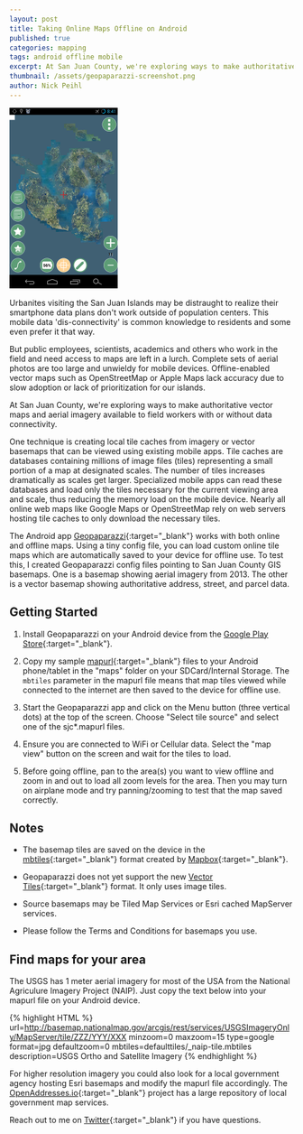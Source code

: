 ```yaml
---
layout: post
title: Taking Online Maps Offline on Android
published: true
categories: mapping
tags: android offline mobile
excerpt: At San Juan County, we're exploring ways to make authoritative vector maps and aerial imagery available to field workers with or without data connectivity.
thumbnail: /assets/geopaparazzi-screenshot.png
author: Nick Peihl
---
```


![Geopaparazzi Screenshot](/assets/geopaparazzi-screenshot.png)

Urbanites visiting the San Juan Islands may be distraught to realize their smartphone data plans don't work outside of population centers. This mobile data 'dis-connectivity' is common knowledge to residents and some even prefer it that way.

But public employees, scientists, academics and others who work in the field and need access to maps are left in a lurch. Complete sets of aerial photos are too large and unwieldy for mobile devices. Offline-enabled vector maps such as OpenStreetMap or Apple Maps lack accuracy due to slow adoption or lack of prioritization for our islands.

At San Juan County, we're exploring ways to make authoritative vector maps and aerial imagery available to field workers with or without data connectivity.

One technique is creating local tile caches from imagery or vector basemaps that can be viewed using existing mobile apps. Tile caches are databases containing millions of image files (tiles) representing a small portion of a map at designated scales. The number of tiles increases dramatically as scales get larger. Specialized mobile apps can read these databases and load only the tiles necessary for the current viewing area and scale, thus reducing the memory load on the mobile device. Nearly all online web maps like Google Maps or OpenStreetMap rely on web servers hosting tile caches to only download the necessary tiles.

The Android app [Geopaparazzi](http://geopaparazzi.github.io/geopaparazzi){:target="_blank"} works with both online and offline maps. Using a tiny config file, you can load custom online tile maps which are automatically saved to your device for offline use. To test this, I created Geopaparazzi config files pointing to San Juan County GIS basemaps. One is a basemap showing aerial imagery from 2013. The other is a vector basemap showing authoritative address, street, and parcel data.


## Getting Started

1) Install Geopaparazzi on your Android device from the [Google Play Store](https://play.google.com/store/apps/details?id=eu.hydrologis.geopaparazzi){:target="_blank"}.

2) Copy my sample [mapurl](https://gist.github.com/nickpeihl/bbc0fc7e7579007a7d68){:target="_blank"} files to your Android phone/tablet in the "maps" folder on your SDCard/Internal Storage. The ```mbtiles``` parameter in the mapurl file means that map tiles viewed while connected to the internet are then saved to the device for offline use.

3) Start the Geopaparazzi app and click on the Menu button (three vertical dots) at the top of the screen. Choose "Select tile source" and select one of the sjc*.mapurl files.

4) Ensure you are connected to WiFi or Cellular data. Select the "map view" button on the screen and wait for the tiles to load.

5) Before going offline, pan to the area(s) you want to view offline and zoom in and out to load all zoom levels for the area. Then you may turn on airplane mode and try panning/zooming to test that the map saved correctly.

## Notes

- The basemap tiles are saved on the device in the [mbtiles](https://www.mapbox.com/guides/an-open-platform/#mbtiles){:target="_blank"} format created by [Mapbox](http://mapbox.com){:target="_blank"}.

- Geopaparazzi does not yet support the new [Vector Tiles](https://www.mapbox.com/developers/vector-tiles/){:target="_blank"} format. It only uses image tiles.

- Source basemaps may be Tiled Map Services or Esri cached MapServer services.

- Please follow the Terms and Conditions for basemaps you use.

## Find maps for your area

The USGS has 1 meter aerial imagery for most of the USA from the National Agriculure Imagery Project (NAIP). Just copy the text below into your mapurl file on your Android device.

{% highlight HTML %}
url=http://basemap.nationalmap.gov/arcgis/rest/services/USGSImageryOnly/MapServer/tile/ZZZ/YYY/XXX
minzoom=0
maxzoom=15
type=google
format=jpg
defaultzoom=0
mbtiles=defaulttiles/_naip-tile.mbtiles
description=USGS Ortho and Satellite Imagery
{% endhighlight %}

For higher resolution imagery you could also look for a local government agency hosting Esri basemaps and modify the mapurl file accordingly. The [OpenAddresses.io](https://github.com/openaddresses/openaddresses/tree/master/sources){:target="_blank"} project has a large repository of local government map services.

Reach out to me on [Twitter](http://twitter.com/nickpeihl){:target="_blank"} if you have questions.
